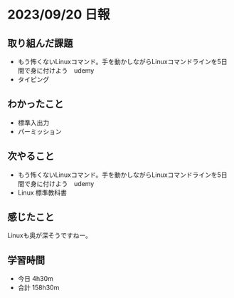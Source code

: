 # 2023/09/20 日報

## 取り組んだ課題
- もう怖くないLinuxコマンド。手を動かしながらLinuxコマンドラインを5日間で身に付けよう　udemy
- タイピング

## わかったこと
- 標準入出力
- パーミッション

## 次やること
- もう怖くないLinuxコマンド。手を動かしながらLinuxコマンドラインを5日間で身に付けよう　udemy
- Linux 標準教科書

## 感じたこと
Linuxも奥が深そうですねー。

## 学習時間
- 今日 4h30m
- 合計 158h30m
